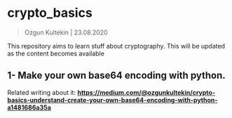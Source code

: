 # crypto_basics
> Ozgun Kultekin | 23.08.2020

This repository aims to learn stuff about cryptography. 
This will be updated as the content becomes available

## 1- Make your own base64 encoding with python.
Related writing about it: **https://medium.com/@ozgunkultekin/crypto-basics-understand-create-your-own-base64-encoding-with-python-a1481686a35a**
